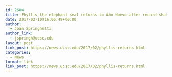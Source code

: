 ```yaml
---
id: 2604
title: Phyllis the elephant seal returns to Año Nuevo after record-shattering swim
date: 2017-02-10T16:06:49+00:00
author:
  - Joan Springhetti
author_link:
  - jspringh@ucsc.edu
layout: post
link_post: https://news.ucsc.edu/2017/02/phyllis-returns.html
categories:
  - News
format: link
link_post: https://news.ucsc.edu/2017/02/phyllis-returns.html
---
```

